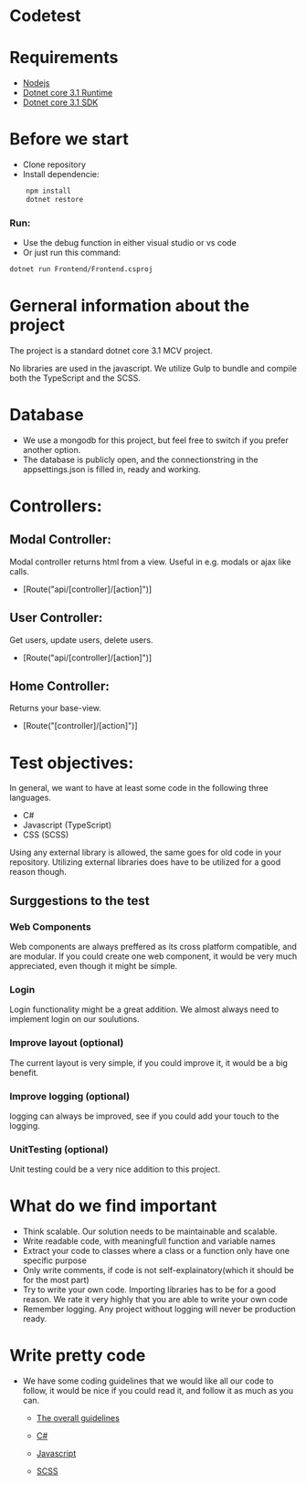 # Codetest

# Requirements
  - [Nodejs](https://nodejs.org/en/)
  - [Dotnet core 3.1 Runtime](https://dotnet.microsoft.com/download/dotnet-core/3.1)
  - [Dotnet core 3.1 SDK](https://dotnet.microsoft.com/download/dotnet-core/3.1)

# Before we start
  - Clone repository
  - Install dependencie:
```sh
    npm install
    dotnet restore
```
### Run:
  - Use the debug function in either visual studio or vs code
  - Or just run this command:
```sh
dotnet run Frontend/Frontend.csproj
```

# Gerneral information about the project
The project is a standard dotnet core 3.1 MCV project.

No libraries are used in the javascript. We utilize Gulp to bundle and compile both the TypeScript and the SCSS.

# Database
  - We use a mongodb for this project, but feel free to switch if you prefer another option.
  - The database is publicly open, and the connectionstring in the appsettings.json is filled in, ready and working.

# Controllers:
## Modal Controller:
Modal controller returns html from a view. Useful in e.g. modals or ajax like calls.
  - [Route("api/[controller]/[action]")]
  
## User Controller:
Get users, update users, delete users.
  - [Route("api/[controller]/[action]")]

## Home Controller:
Returns your base-view.
  - [Route("[controller]/[action]")]
  
# Test objectives:
In general, we want to have at least some code in the following three languages.
  - C#
  - Javascript (TypeScript)
  - CSS (SCSS)

Using any external library is allowed, the same goes for old code in your repository. Utilizing external libraries does have to be utilized for a good reason though.

## Surggestions to the test
### Web Components
Web components are always preffered as its cross platform compatible, and are modular. If you could create one web component, it would be very much appreciated, even though it might be simple.

### Login
Login functionality might be a great addition. We almost always need to implement login on our soulutions.

### Improve layout (optional)
The current layout is very simple, if you could improve it, it would be a big benefit.

### Improve logging (optional)
logging can always be improved, see if you could add your touch to the logging.

### UnitTesting (optional)
Unit testing could be a very nice addition to this project.

# What do we find important
- Think scalable. Our solution needs to be maintainable and scalable.
- Write readable code, with meaningfull function and variable names
- Extract your code to classes where a class or a function only have one specific purpose
- Only write comments, if code is not self-explainatory(which it should be for the most part)
- Try to write your own code. Importing libraries has to be for a good reason. We rate it very highly that you are able to write your own code
- Remember logging. Any project without logging will never be production ready.

# Write pretty code
- We have some coding guidelines that we would like all our code to follow, it would be nice if you could read it, and follow it as much as you can.

	- [The overall guidelines](https://github.com/luftborn-ivs/design-guide)

	- [C#](https://github.com/luftborn-ivs/design-guide/blob/master/c%23/readme.md)

	- [Javascript](https://github.com/luftborn-ivs/design-guide/blob/master/js/readme.md)

	- [SCSS](https://github.com/luftborn-ivs/design-guide#styling)